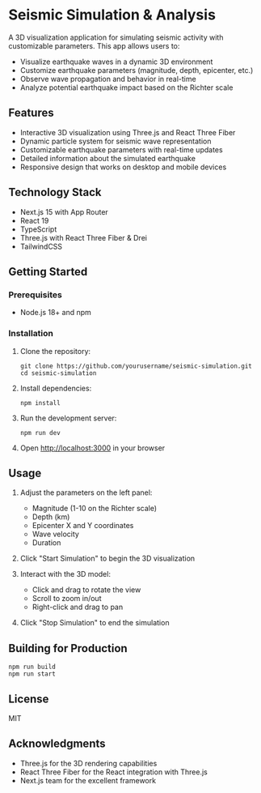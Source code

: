 # Seismic Simulation & Analysis

A 3D visualization application for simulating seismic activity with customizable parameters. This app allows users to:

- Visualize earthquake waves in a dynamic 3D environment
- Customize earthquake parameters (magnitude, depth, epicenter, etc.)
- Observe wave propagation and behavior in real-time
- Analyze potential earthquake impact based on the Richter scale

## Features

- Interactive 3D visualization using Three.js and React Three Fiber
- Dynamic particle system for seismic wave representation
- Customizable earthquake parameters with real-time updates
- Detailed information about the simulated earthquake
- Responsive design that works on desktop and mobile devices

## Technology Stack

- Next.js 15 with App Router
- React 19
- TypeScript
- Three.js with React Three Fiber & Drei
- TailwindCSS

## Getting Started

### Prerequisites

- Node.js 18+ and npm

### Installation

1. Clone the repository:
   ```
   git clone https://github.com/yourusername/seismic-simulation.git
   cd seismic-simulation
   ```

2. Install dependencies:
   ```
   npm install
   ```

3. Run the development server:
   ```
   npm run dev
   ```

4. Open [http://localhost:3000](http://localhost:3000) in your browser

## Usage

1. Adjust the parameters on the left panel:
   - Magnitude (1-10 on the Richter scale)
   - Depth (km)
   - Epicenter X and Y coordinates
   - Wave velocity
   - Duration

2. Click "Start Simulation" to begin the 3D visualization

3. Interact with the 3D model:
   - Click and drag to rotate the view
   - Scroll to zoom in/out
   - Right-click and drag to pan

4. Click "Stop Simulation" to end the simulation

## Building for Production

```
npm run build
npm run start
```

## License

MIT

## Acknowledgments

- Three.js for the 3D rendering capabilities
- React Three Fiber for the React integration with Three.js
- Next.js team for the excellent framework
